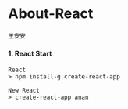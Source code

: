 # About-React

`王安安`

#### 1. React Start

    React
    > npm install-g create-react-app

    New React
    > create-react-app anan
